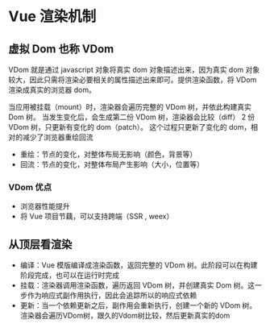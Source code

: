 # Vue 渲染机制

## 虚拟 Dom 也称 VDom

VDom 就是通过 javascript 对象将真实 dom 对象描述出来，因为真实 dom 对象较大，因此只需将渲染必要相关的属性描述出来即可。提供渲染函数，将 VDom 渲染成真实的浏览器 dom。

当应用被挂载（mount）时，渲染器会遍历完整的 VDom 树，并依此构建真实 Dom 树。 当发生变化后，会生成第二份 VDom 树，渲染器会比较（diff） 2 份 VDom 树，只更新有变化的 dom（patch）。 这个过程只更新了变化的 dom，相对的减少了浏览器重绘回流

- 重绘：节点的变化，对整体布局无影响（颜色，背景等）
- 回流：节点的变化，对整体布局产生影响（大小，位置等）

### VDom 优点

- 浏览器性能提升
- 将 Vue 项目节藕，可以支持跨端（SSR , weex）

## 从顶层看渲染

- 编译：Vue 模版编译成渲染函数，返回完整的 VDom 树。此阶段可以在构建阶段完成，也可以在运行时完成
- 挂载：渲染器调用渲染函数，遍历返回 VDom 树，并创建真实 Dom 树。这一步作为响应式副作用执行，因此会追踪所以的响应式依赖
- 更新：当一个依赖更新之后，副作用会重新执行，创建一个新的 VDom 树。渲染器会遍历VDom树，跟久的Vdom树比较，然后更新真实的dom
